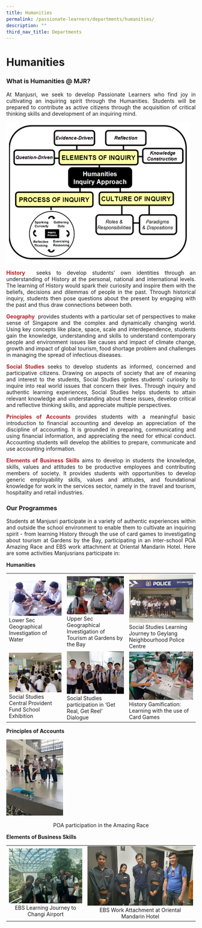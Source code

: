 ```yaml
---
title: Humanities
permalink: /passionate-learners/departments/humanities/
description: ""
third_nav_title: Departments
---
```

# Humanities

###  What is Humanities @ MJR?

<p style="text-align: justify;">At Manjusri, we seek to develop Passionate Learners who find joy in cultivating an inquiring spirit through the Humanities. Students will be prepared to contribute as active citizens through the acquisition of critical thinking skills and development of an inquiring mind.</p>

![](/images/Passionate%20Learners/Humanities/h_process.png)


<p style="text-align: justify;"><span style = "color: #B42025"> <b>History</b> </span> seeks to develop students’ own identities through an understanding of History at the personal, national and international levels. The learning of History would spark their curiosity and inspire them with the beliefs, decisions and dilemmas of people in the past. Through historical inquiry, students then pose questions about the present by engaging with the past and thus draw connections between both.  </p>

<p style="text-align: justify;"><span style = "color: #B42025"> <b>Geography</b> </span> provides students with a particular set of perspectives to make sense of Singapore and the complex and dynamically changing world. Using key concepts like place, space, scale and interdependence, students gain the knowledge, understanding and skills to understand contemporary people and environment issues like causes and impact of climate change, growth and impact of global tourism, food shortage problem and challenges in managing the spread of infectious diseases.</p>

<p style="text-align: justify;"><span style = "color: #B42025"> <b>Social Studies</b></span> seeks to develop students as informed, concerned and participative citizens. Drawing on aspects of society that are of meaning and interest to the students, Social Studies ignites students’ curiosity to inquire into real world issues that concern their lives. Through inquiry and authentic learning experiences, Social Studies helps students to attain relevant knowledge and understanding about these issues, develop critical and reflective thinking skills, and appreciate multiple perspectives.</p>

<p style="text-align: justify;"><span style = "color: #B42025"> <b>Principles of Accounts</b></span> provides students with a meaningful basic introduction to financial accounting and develop an appreciation of the discipline of accounting. It is grounded in preparing, communicating and using financial information, and appreciating the need for ethical conduct. Accounting students will develop the abilities to prepare, communicate and use accounting information.  </p>

<p style="text-align: justify;"><span style = "color: #B42025"> <b>Elements of Business Skills</b></span> aims to develop in students the knowledge, skills, values and attitudes to be productive employees and contributing members of society. It provides students with opportunities to develop generic employability skills, values and attitudes, and foundational knowledge for work in the services sector, namely in the travel and tourism, hospitality and retail industries.</p>

### Our Programmes

<p style="text-align: justify;">Students at Manjusri participate in a variety of authentic experiences within and outside the school environment to enable them to cultivate an inquiring spirit - from learning History through the use of card games to investigating about tourism at Gardens by the Bay, participating in an inter-school POA Amazing Race and EBS work attachment at Oriental Mandarin Hotel. Here are some activities Manjusrians participate in:</p>

**Humanities**

|   |   |   |
|-------|------|------|
| ![](/images/Passionate%20Learners/Humanities/01%20Lower%20Sec%20GI%20Water.jpg) Lower Sec Geographical Investigation of Water    |  ![](/images/Passionate%20Learners/Humanities/02%20Upp%20Sec%20GI-Gardens%20by%20the%20Bay.jpg)  Upper Sec Geographical Investigation of Tourism at Gardens by the Bay  |  ![](/images/Passionate%20Learners/Humanities/03%20Geylang%20Police.jpeg)   Social Studies Learning Journey to Geylang Neighbourhood Police Centre |
| ![](/images/Passionate%20Learners/Humanities/04%20CPF1.jpg) Social Studies Central Provident Fund School Exhibition   | ![](/images/Passionate%20Learners/Humanities/05%20Get%20Real%20Get%20Reel.jpeg)  Social Studies participation in ‘Get Real, Get Reel’ Dialogue   |   ![](/images/Passionate%20Learners/Humanities/06%20History%20Card%20Game2.jpeg)  History Gamification: Learning with the use of Card Games  |

**Principles of Accounts**


<img src="/images/Passionate%20Learners/Humanities/01%20Amazing%20Race.jpg"
     style="width:30%">

<center>POA participation in the Amazing Race</center>

**Elements of Business Skills**


|   |   |  
|:-----:|:-----:|
|    ![](/images/Passionate%20Learners/Humanities/01%20LJ%20to%20Changi%20Airport.jpg)   EBS Learning Journey to Changi Airport  |    ![](/images/Passionate%20Learners/Humanities/02%20Work%20attachment.jpeg)   EBS Work Attachment at Oriental Mandarin Hotel  |  